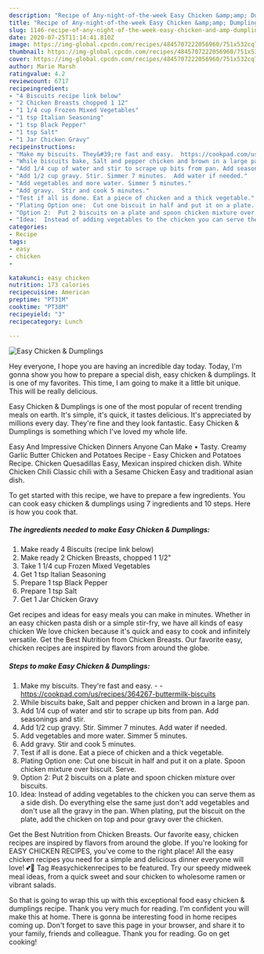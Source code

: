 ```yaml
---
description: "Recipe of Any-night-of-the-week Easy Chicken &amp;amp; Dumplings"
title: "Recipe of Any-night-of-the-week Easy Chicken &amp;amp; Dumplings"
slug: 1146-recipe-of-any-night-of-the-week-easy-chicken-and-amp-dumplings
date: 2020-07-25T11:14:41.810Z
image: https://img-global.cpcdn.com/recipes/4845707222056960/751x532cq70/easy-chicken-dumplings-recipe-main-photo.jpg
thumbnail: https://img-global.cpcdn.com/recipes/4845707222056960/751x532cq70/easy-chicken-dumplings-recipe-main-photo.jpg
cover: https://img-global.cpcdn.com/recipes/4845707222056960/751x532cq70/easy-chicken-dumplings-recipe-main-photo.jpg
author: Marie Marsh
ratingvalue: 4.2
reviewcount: 6717
recipeingredient:
- "4 Biscuits recipe link below"
- "2 Chicken Breasts chopped 1 12"
- "1 1/4 cup Frozen Mixed Vegetables"
- "1 tsp Italian Seasoning"
- "1 tsp Black Pepper"
- "1 tsp Salt"
- "1 Jar Chicken Gravy"
recipeinstructions:
- "Make my biscuits. They&#39;re fast and easy.  https://cookpad.com/us/recipes/364267-buttermilk-biscuits"
- "While biscuits bake, Salt and pepper chicken and brown in a large pan."
- "Add 1/4 cup of water and stir to scrape up bits from pan. Add seasonings and stir."
- "Add 1/2 cup gravy. Stir. Simmer 7 minutes.  Add water if needed."
- "Add vegetables and more water. Simmer 5 minutes."
- "Add gravy.  Stir and cook 5 minutes."
- "Test if all is done. Eat a piece of chicken and a thick vegetable."
- "Plating Option one:  Cut one biscuit in half and put it on a plate. Spoon chicken mixture over biscuit. Serve."
- "Option 2:  Put 2 biscuits on a plate and spoon chicken mixture over biscuits."
- "Idea:  Instead of adding vegetables to the chicken you can serve them as a side dish. Do everything else the same just don&#39;t add vegetables and don&#39;t use all the gravy in the pan. When plating, put the biscuit on the plate, add the chicken on top and pour gravy over the chicken."
categories:
- Recipe
tags:
- easy
- chicken
- 

katakunci: easy chicken  
nutrition: 173 calories
recipecuisine: American
preptime: "PT31M"
cooktime: "PT38M"
recipeyield: "3"
recipecategory: Lunch

---
```



![Easy Chicken &amp; Dumplings](https://img-global.cpcdn.com/recipes/4845707222056960/751x532cq70/easy-chicken-dumplings-recipe-main-photo.jpg)

Hey everyone, I hope you are having an incredible day today. Today, I'm gonna show you how to prepare a special dish, easy chicken &amp; dumplings. It is one of my favorites. This time, I am going to make it a little bit unique. This will be really delicious.

Easy Chicken &amp; Dumplings is one of the most popular of recent trending meals on earth. It's simple, it's quick, it tastes delicious. It's appreciated by millions every day. They're fine and they look fantastic. Easy Chicken &amp; Dumplings is something which I've loved my whole life.

Easy And Impressive Chicken Dinners Anyone Can Make • Tasty. Creamy Garlic Butter Chicken and Potatoes Recipe - Easy Chicken and Potatoes Recipe. Chicken Quesadillas Easy, Mexican inspired chicken dish. White Chicken Chili Classic chili with a Sesame Chicken Easy and traditional asian dish.


To get started with this recipe, we have to prepare a few ingredients. You can cook easy chicken &amp; dumplings using 7 ingredients and 10 steps. Here is how you cook that.

<!--inarticleads1-->

##### The ingredients needed to make Easy Chicken &amp; Dumplings:

1. Make ready 4 Biscuits (recipe link below)
1. Make ready 2 Chicken Breasts, chopped 1 1/2&#34;
1. Take 1 1/4 cup Frozen Mixed Vegetables
1. Get 1 tsp Italian Seasoning
1. Prepare 1 tsp Black Pepper
1. Prepare 1 tsp Salt
1. Get 1 Jar Chicken Gravy


Get recipes and ideas for easy meals you can make in minutes. Whether in an easy chicken pasta dish or a simple stir-fry, we have all kinds of easy chicken We love chicken because it&#39;s quick and easy to cook and infinitely versatile. Get the Best Nutrition from Chicken Breasts. Our favorite easy, chicken recipes are inspired by flavors from around the globe. 

<!--inarticleads2-->

##### Steps to make Easy Chicken &amp; Dumplings:

1. Make my biscuits. They&#39;re fast and easy. -  - https://cookpad.com/us/recipes/364267-buttermilk-biscuits
1. While biscuits bake, Salt and pepper chicken and brown in a large pan.
1. Add 1/4 cup of water and stir to scrape up bits from pan. Add seasonings and stir.
1. Add 1/2 cup gravy. Stir. Simmer 7 minutes.  Add water if needed.
1. Add vegetables and more water. Simmer 5 minutes.
1. Add gravy.  Stir and cook 5 minutes.
1. Test if all is done. Eat a piece of chicken and a thick vegetable.
1. Plating Option one:  Cut one biscuit in half and put it on a plate. Spoon chicken mixture over biscuit. Serve.
1. Option 2:  Put 2 biscuits on a plate and spoon chicken mixture over biscuits.
1. Idea:  Instead of adding vegetables to the chicken you can serve them as a side dish. Do everything else the same just don&#39;t add vegetables and don&#39;t use all the gravy in the pan. When plating, put the biscuit on the plate, add the chicken on top and pour gravy over the chicken.


Get the Best Nutrition from Chicken Breasts. Our favorite easy, chicken recipes are inspired by flavors from around the globe. If you&#39;re looking for EASY CHICKEN RECIPES, you&#39;ve come to the right place! All the easy chicken recipes you need for a simple and delicious dinner everyone will love! 💕🐔 Tag #easychickenrecipes to be featured. Try our speedy midweek meal ideas, from a quick sweet and sour chicken to wholesome ramen or vibrant salads. 

So that is going to wrap this up with this exceptional food easy chicken &amp; dumplings recipe. Thank you very much for reading. I'm confident you will make this at home. There is gonna be interesting food in home recipes coming up. Don't forget to save this page in your browser, and share it to your family, friends and colleague. Thank you for reading. Go on get cooking!
